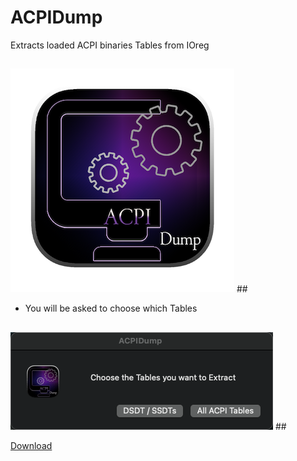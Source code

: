 # ACPIDump
Extracts loaded ACPI binaries Tables from IOreg
##
<img src="https://github.com/LAbyOne/ACPIDump/blob/main/image/logo.png">
##

- You will be asked to choose which Tables
##
<img src="https://github.com/LAbyOne/ACPIDump/blob/main/image/1.png">
##


[Download](https://github.com/LAbyOne/ACPIDump/releases)
